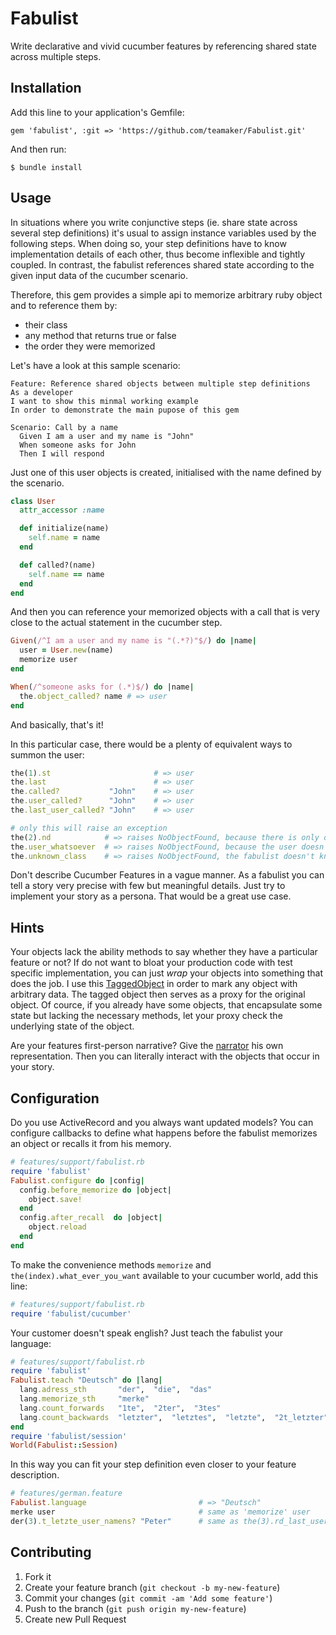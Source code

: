 # Fabulist

Write declarative and vivid cucumber features by referencing shared state across multiple steps.

## Installation

Add this line to your application's Gemfile:

    gem 'fabulist', :git => 'https://github.com/teamaker/Fabulist.git'

And then run:

    $ bundle install

## Usage
In situations where you write conjunctive steps (ie. share state across several step definitions) it's usual to assign instance variables used by the following steps. When doing so, your step definitions have to know implementation details of each other, thus become inflexible and tightly coupled. In contrast, the fabulist references shared state according to the given input data of the cucumber scenario.

Therefore, this gem provides a simple api to memorize arbitrary ruby object and to reference them by:

* their class
* any method that returns true or false
* the order they were memorized

Let's have a look at this sample scenario:

```cucumber
Feature: Reference shared objects between multiple step definitions
As a developer
I want to show this minmal working example
In order to demonstrate the main pupose of this gem

Scenario: Call by a name
  Given I am a user and my name is "John"
  When someone asks for John
  Then I will respond
```
Just one of this user objects is created, initialised with the name defined by the scenario.

```ruby
class User
  attr_accessor :name

  def initialize(name)
    self.name = name
  end

  def called?(name)
    self.name == name
  end
end

```
And then you can reference your memorized objects with a call that is very close to the actual statement in the cucumber step.

```ruby
Given(/^I am a user and my name is "(.*?)"$/) do |name|
  user = User.new(name)
  memorize user
end

When(/^someone asks for (.*)$/) do |name|
  the.object_called? name # => user
end
```

And basically, that's it!

In this particular case, there would be a plenty of equivalent ways to summon the user:

```ruby
the(1).st                       # => user
the.last                        # => user
the.called?           "John"    # => user
the.user_called?      "John"    # => user
the.last_user_called? "John"    # => user

# only this will raise an exception
the(2).nd            # => raises NoObjectFound, because there is only one object in the memory
the.user_whatsoever  # => raises NoObjectFound, because the user doesn't respond to 'whatsoever'
the.unknown_class    # => raises NoObjectFound, the fabulist doesn't know the class 'unknown_class' so he believes 'unknown_class' to be a method name
```

Don't describe Cucumber Features in a vague manner. As a fabulist you can tell a story very precise with few but meaningful details. Just try to implement your story as a persona. That would be a great use case.

## Hints

Your objects lack the ability methods to say whether they have a particular feature or not? If do not want to bloat your production code with test specific implementation, you can just *wrap* your objects into something that does the job. I use this [TaggedObject](https://github.com/teamaker/Fabulist/blob/master/features/support/tagged_object.rb) in order to mark any object with arbitrary data. The tagged object then serves as a proxy for the original object.
Of cource, if you already have some objects, that encapsulate some state but lacking the necessary methods, let your proxy check the underlying state of the object.

Are your features first-person narrative? Give the [narrator](https://github.com/teamaker/Fabulist/blob/master/features/support/narrator.rb) his own representation. Then you can literally interact with the objects that occur in your story.

## Configuration
Do you use ActiveRecord and you always want updated models?
You can configure callbacks to define what happens before the fabulist memorizes an object or recalls it from his memory.

```ruby
# features/support/fabulist.rb
require 'fabulist'
Fabulist.configure do |config|
  config.before_memorize do |object|
    object.save!
  end
  config.after_recall  do |object|
    object.reload
  end
end

```
To make the convenience methods ```memorize``` and ```the(index).what_ever_you_want``` available to your cucumber world, add this line:
```ruby
# features/support/fabulist.rb
require 'fabulist/cucumber'
```

Your customer doesn't speak english?
Just teach the fabulist your language:

```ruby
# features/support/fabulist.rb
require 'fabulist'
Fabulist.teach "Deutsch" do |lang|
  lang.adress_sth       "der",  "die",  "das"
  lang.memorize_sth     "merke"
  lang.count_forwards   "1te",  "2ter",  "3tes"
  lang.count_backwards  "letzter",  "letztes",  "letzte",  "2t_letzter",  "3t_letztes",  "4t_letzte"
end
require 'fabulist/session'
World(Fabulist::Session)
```
In this way you can fit your step definition even closer to your feature description.

```ruby
# features/german.feature
Fabulist.language                         # => "Deutsch"
merke user                                # same as 'memorize' user
der(3).t_letzte_user_namens? "Peter"      # same as the(3).rd_last_user_namens
```

## Contributing

1. Fork it
2. Create your feature branch (`git checkout -b my-new-feature`)
3. Commit your changes (`git commit -am 'Add some feature'`)
4. Push to the branch (`git push origin my-new-feature`)
5. Create new Pull Request
